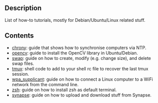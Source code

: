 Description
-----------
List of how-to tutorials, mostly for Debian/Ubuntu/Linux related stuff.

Contents
--------

* [chrony](https://github.com/luiscarlosgph/how-to/tree/main/chrony): guide that shows how to synchronise computers via NTP.
* [opencv](https://github.com/luiscarlosgph/how-to/tree/main/opencv): guide to install the OpenCV library in Ubuntu/Debian.
* [swap](https://github.com/luiscarlosgph/how-to/tree/main/swap): guide on how to create, modify (e.g. change size), and delete swap files.
* [tmux](https://github.com/luiscarlosgph/how-to/tree/main/tmux): shell code to add to your shell rc file to recover the last tmux session. 
* [wpa_supplicant](https://github.com/luiscarlosgph/how-to/tree/main/wpa_supplicant): guide on how to connect a Linux computer to a WiFi network from the command line.
* [zsh](https://github.com/luiscarlosgph/how-to/tree/main/zsh): guide on how to install zsh as default terminal.
* [synapse](https://github.com/luiscarlosgph/how-to/tree/main/synapse): guide on how to upload and download stuff from Synapse.
